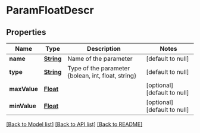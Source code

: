 # ParamFloatDescr
## Properties

Name | Type | Description | Notes
------------ | ------------- | ------------- | -------------
**name** | [**String**](string.md) | Name of the parameter | [default to null]
**type** | [**String**](string.md) | Type of the parameter {bolean, int, float, string} | [default to null]
**maxValue** | [**Float**](float.md) |  | [optional] [default to null]
**minValue** | [**Float**](float.md) |  | [optional] [default to null]

[[Back to Model list]](../README.md#documentation-for-models) [[Back to API list]](../README.md#documentation-for-api-endpoints) [[Back to README]](../README.md)

